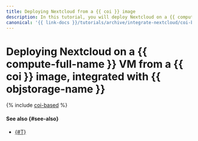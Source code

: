 ```yaml
---
title: Deploying Nextcloud from a {{ coi }} image
description: In this tutorial, you will deploy Nextcloud on a {{ compute-full-name }} VM from a {{ coi }}, integrated with {{ objstorage-full-name }}.
canonical: '{{ link-docs }}/tutorials/archive/integrate-nextcloud/coi-based'
---
```


# Deploying Nextcloud on a {{ compute-full-name }} VM from a {{ coi }} image, integrated with {{ objstorage-name }}

{% include [coi-based](../../../_tutorials/archive/integrate-nextcloud/coi-based.md) %}

#### See also {#see-also}

* [{#T}](./fault-tolerant.md)
